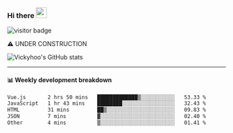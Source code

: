 ### Hi there <a href="https://www.gautamkrishnar.com/"><img src="https://media.giphy.com/media/hvRJCLFzcasrR4ia7z/giphy.gif" width="25px"></a>

![visitor badge](https://visitor-badge.glitch.me/badge?page_id=vickyhoo.vickyhoo&left_color=black&right_color=cornflowerblue)

⚠️ UNDER CONSTRUCTION

![Vickyhoo's GitHub stats](https://github-readme-stats.vercel.app/api?username=vickyhoo&theme=react&show_icons=true&count_private=true)

---

#### :bar_chart: Weekly development breakdown

<!--START_SECTION:waka-->

```txt
Vue.js       2 hrs 50 mins   █████████████▒░░░░░░░░░░░   53.33 %
JavaScript   1 hr 43 mins    ████████░░░░░░░░░░░░░░░░░   32.43 %
HTML         31 mins         ██▒░░░░░░░░░░░░░░░░░░░░░░   09.83 %
JSON         7 mins          ▓░░░░░░░░░░░░░░░░░░░░░░░░   02.40 %
Other        4 mins          ▒░░░░░░░░░░░░░░░░░░░░░░░░   01.41 %
```

<!--END_SECTION:waka-->


<!--
**vickyhoo/vickyhoo** is a ✨ _special_ ✨ repository because its `README.md` (this file) appears on your GitHub profile.

Here are some ideas to get you started:

- 🔭 I’m currently working on ...
- 🌱 I’m currently learning ...
- 👯 I’m looking to collaborate on ...
- 🤔 I’m looking for help with ...
- 💬 Ask me about ...
- 📫 How to reach me: ...
- 😄 Pronouns: ...
- ⚡ Fun fact: ...
-->
